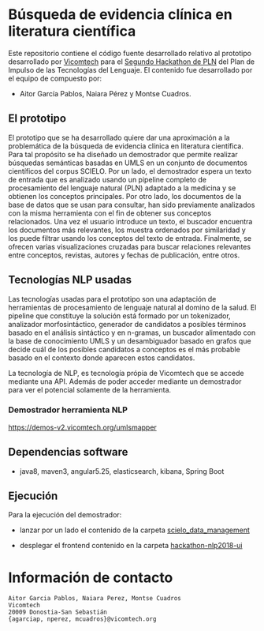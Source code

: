 # Búsqueda de evidencia clínica en literatura científica


Este repositorio contiene el código fuente desarrollado relativo al prototipo desarrollado por [Vicomtech](http://www.vicomtech.org) para el [Segundo Hackathon de PLN](http://www.primerhackathonpln.es/) del Plan de Impulso de las Tecnologías del Lenguaje. El contenido fue desarrollado por el equipo de compuesto por:

+ Aitor García Pablos, Naiara Pérez y Montse Cuadros.

## El prototipo 

El prototipo que se ha desarrollado quiere dar una aproximación a la problemática de la búsqueda de evidencia clínica en literatura científica. Para tal propósito se ha diseñado un demostrador que permite realizar búsquedas semánticas basadas en UMLS en un conjunto de documentos científicos del corpus SCIELO. Por un lado, el demostrador espera un texto de entrada que es analizado usando un pipeline completo de procesamiento del lenguaje natural (PLN) adaptado a la medicina y se obtienen los conceptos principales. Por otro lado, los documentos de la base de datos que se usan para consultar, han sido previamente analizados con la misma herramienta con el fin de obtener sus conceptos relacionados. Una vez el usuario introduce un texto, el buscador encuentra los documentos más relevantes, los muestra ordenados por similaridad y los puede filtrar usando los conceptos del texto de entrada. Finalmente, se ofrecen varias visualizaciones cruzadas para buscar relaciones relevantes entre conceptos, revistas, autores y fechas de publicación, entre otros.

## Tecnologías NLP usadas

Las tecnologías usadas para el prototipo son una adaptación de herramientas de procesamiento de lenguaje natural al domino de la salud. El pipeline que constituye la solución está formado por un tokenizador, analizador morfosintáctico, generador de candidatos a posibles términos basado en el análisis sintáctico y en n-gramas, un buscador alimentado con la base de conocimiento UMLS y un desambiguador basado en grafos que decide cuál de los posibles candidatos a conceptos es el más probable basado en el contexto donde aparecen estos candidatos.

La tecnología de NLP, es tecnología própia de Vicomtech que se accede mediante una API. Además de poder acceder mediante un demostrador para ver el potencial solamente de la herramienta. 

### Demostrador herramienta NLP

https://demos-v2.vicomtech.org/umlsmapper


## Dependencias software

+ java8, maven3, angular5.25, elasticsearch, kibana, Spring Boot

## Ejecución

Para la ejecución del demostrador: 

+ lanzar por un lado el contenido de la carpeta [scielo_data_management](https://github.com/cuadros/vicomtech-evidenciamedica-hackathonPLN2018/tree/master/scielo_data_management)

+ desplegar el frontend contenido en la carpeta [hackathon-nlp2018-ui](https://github.com/cuadros/vicomtech-evidenciamedica-hackathonPLN2018/tree/master/hackathon-nlp2018-ui)

# Información de contacto

````shell
Aitor Garcia Pablos, Naiara Perez, Montse Cuadros
Vicomtech
20009 Donostia-San Sebastián
{agarciap, nperez, mcuadros}@vicomtech.org
````
